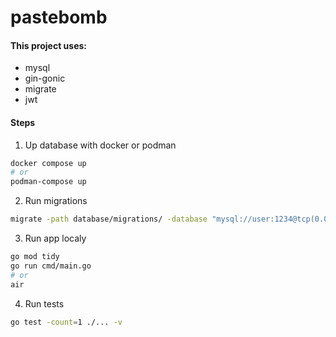 # pastebomb

#### This project uses:

- mysql
- gin-gonic
- migrate
- jwt

#### Steps

1. Up database with docker or podman
```sh
docker compose up
# or
podman-compose up

```
2. Run migrations
```sh
migrate -path database/migrations/ -database "mysql://user:1234@tcp(0.0.0.0:3306)/go_gin_gonic?charset=utf8mb4&parseTime=True&loc=Local" up
```

3. Run app localy
```sh
go mod tidy
go run cmd/main.go
# or 
air
```

4. Run tests
```sh
go test -count=1 ./... -v
```
